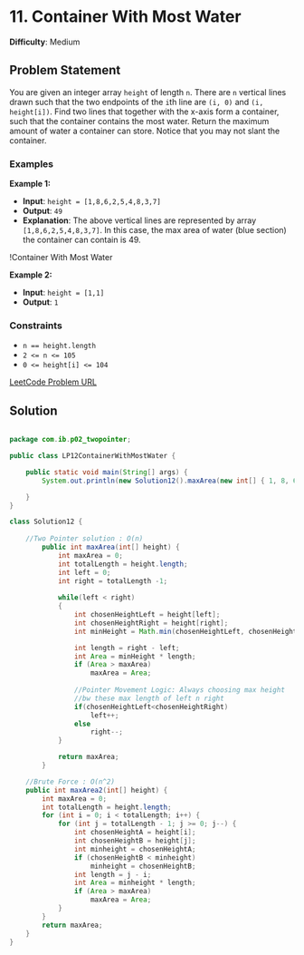 # 11. Container With Most Water

**Difficulty**: Medium

## Problem Statement
You are given an integer array `height` of length `n`. There are `n` vertical lines drawn such that the two endpoints of the `i`th line are `(i, 0)` and `(i, height[i])`. Find two lines that together with the x-axis form a container, such that the container contains the most water. Return the maximum amount of water a container can store. Notice that you may not slant the container.

### Examples

**Example 1:**
- **Input**: `height = [1,8,6,2,5,4,8,3,7]`
- **Output**: `49`
- **Explanation**: The above vertical lines are represented by array `[1,8,6,2,5,4,8,3,7]`. In this case, the max area of water (blue section) the container can contain is 49.

!Container With Most Water

**Example 2:**
- **Input**: `height = [1,1]`
- **Output**: `1`

### Constraints
- `n == height.length`
- `2 <= n <= 105`
- `0 <= height[i] <= 104`

[LeetCode Problem URL](https://leetcode.com/problems/container-with-most-water/)

## Solution

```java

package com.ib.p02_twopointer;

public class LP12ContainerWithMostWater {

	public static void main(String[] args) {
		System.out.println(new Solution12().maxArea(new int[] { 1, 8, 6, 2, 5, 4, 8, 3, 7 }));

	}
}

class Solution12 {
	
	//Two Pointer solution : O(n)
		public int maxArea(int[] height) {
			int maxArea = 0;
			int totalLength = height.length;
			int left = 0;
			int right = totalLength -1;
			
			while(left < right)
			{
				int chosenHeightLeft = height[left];
				int chosenHeightRight = height[right];
				int minHeight = Math.min(chosenHeightLeft, chosenHeightRight);

				int length = right - left;
				int Area = minHeight * length;
				if (Area > maxArea)
					maxArea = Area;
				
				//Pointer Movement Logic: Always choosing max height
				//bw these max length of left n right
				if(chosenHeightLeft<chosenHeightRight)
					left++;
				else
					right--;
			}

			return maxArea;
		}

	//Brute Force : O(n^2)
	public int maxArea2(int[] height) {
		int maxArea = 0;
		int totalLength = height.length;
		for (int i = 0; i < totalLength; i++) {
			for (int j = totalLength - 1; j >= 0; j--) {
				int chosenHeightA = height[i];
				int chosenHeightB = height[j];
				int minheight = chosenHeightA;
				if (chosenHeightB < minheight)
					minheight = chosenHeightB;
				int length = j - i;
				int Area = minheight * length;
				if (Area > maxArea)
					maxArea = Area;
			}
		}
		return maxArea;
	}
}
